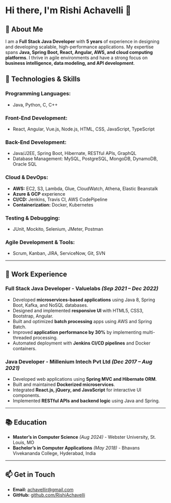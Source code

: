 # Hi there, I'm Rishi Achavelli 👋

## 🚀 About Me
I am a **Full Stack Java Developer** with **5 years** of experience in designing and developing scalable, high-performance applications. My expertise spans **Java, Spring Boot, React, Angular, AWS, and cloud computing platforms**. I thrive in agile environments and have a strong focus on **business intelligence, data modeling, and API development**.

## 🔧 Technologies & Skills

### **Programming Languages:**
- Java, Python, C, C++

### **Front-End Development:**
- React, Angular, Vue.js, Node.js, HTML, CSS, JavaScript, TypeScript

### **Back-End Development:**
- Java/J2EE, Spring Boot, Hibernate, RESTful APIs, GraphQL
- Database Management: MySQL, PostgreSQL, MongoDB, DynamoDB, Oracle SQL

### **Cloud & DevOps:**
- **AWS:** EC2, S3, Lambda, Glue, CloudWatch, Athena, Elastic Beanstalk
- **Azure & GCP** experience
- **CI/CD:** Jenkins, Travis CI, AWS CodePipeline
- **Containerization:** Docker, Kubernetes

### **Testing & Debugging:**
- JUnit, Mockito, Selenium, JMeter, Postman

### **Agile Development & Tools:**
- Scrum, Kanban, JIRA, ServiceNow, Git, SVN

---

## 💼 Work Experience

### **Full Stack Java Developer** - Valuelabs _(Sep 2021 – Dec 2022)_
- Developed **microservices-based applications** using Java 8, Spring Boot, Kafka, and NoSQL databases.
- Designed and implemented **responsive UI** with HTML5, CSS3, Bootstrap, Angular.
- Built and optimized **batch processing** apps using AWS and Spring Batch.
- Improved **application performance by 30%** by implementing multi-threaded processing.
- Automated deployment with **Jenkins CI/CD pipelines** and Docker containers.

### **Java Developer** - Millenium Intech Pvt Ltd _(Dec 2017 – Aug 2021)_
- Developed web applications using **Spring MVC and Hibernate ORM**.
- Built and maintained **Dockerized microservices**.
- Integrated **React.js, jQuery, and JavaScript** for interactive UI components.
- Implemented **RESTful APIs and backend logic** using Java and Spring.

---

## 📚 Education
- **Master’s in Computer Science** _(Aug 2024)_ - Webster University, St. Louis, MO
- **Bachelor’s in Computer Applications** _(May 2018)_ - Bhavans Vivekananda College, Hyderabad, India

---

## 📫 Get in Touch
- **Email:** achavellir@gmail.com
- **GitHub:** [github.com/RishiAchavelli](#)


<!---
Achavellir/Achavellir is a ✨ special ✨ repository because its `README.md` (this file) appears on your GitHub profile.
You can click the Preview link to take a look at your changes.
--->
